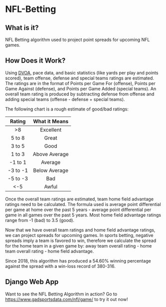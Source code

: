 # NFL-Betting

## What is it?
NFL Betting algorithm used to project point spreads for upcoming NFL games.

## How Does it Work?
Using [DVOA](https://help.footballoutsiders.com/hc/en-us/articles/360045226591-DVOA-The-Short-Version), pace data, and basic statistics (like yards per play and points scored), team offense, defense and special teams ratings are estimated. The ratings are in the format of Points per Game For (offense), Points per Game Against (defense), and Points per Game Added (special teams). An overall team rating is produced by subtracting defense from offense and adding special teams (offense - defense + special teams).

The following chart is a rough estimate of good/bad ratings:

| Rating | What it Means |
|:------:|:-------------:|
| >8     | Excellent     |
| 5 to 8 | Great         |
| 3 to 5    | Good          |
| 1 to 3    | Above Average |
| -1 to 1 | Average |
|-3 to -1 | Below Average |
| -5 to -3 | Bad |
| <-5 | Awful |

Once the overall team ratings are estimated, team home field advantage ratings need to be calculated. The formula used is average point differential per game at home over the past 5 years - average point differential per game in all games over the past 5 years. Most home field advantage ratings range from -1 (bad) to 3.5 (good).

Now that we have overall team ratings and home field advantage ratings, we can project spreads for upcoming games. In sports betting, negative spreads imply a team is favored to win, therefore we calculate the spread for the home team in a given game by: away team overall rating - home team overall rating - home field advantage.

Since 2018, this algorithm has produced a 54.60% winning percentage against the spread with a win-loss record of 380-316.

## Django Web App
Want to see the NFL Betting Algorithm in action? Go to https://www.gadsportsdata.com/nfl/game/ to try it out now!
